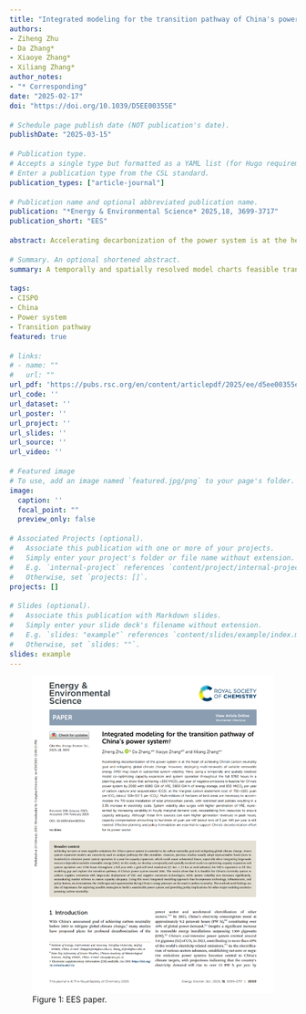 ```yaml
---
title: "Integrated modeling for the transition pathway of China's power system"
authors:
- Ziheng Zhu
- Da Zhang*
- Xiaoye Zhang*
- Xiliang Zhang*
author_notes:
- "* Corresponding"
date: "2025-02-17"
doi: "https://doi.org/10.1039/D5EE00355E"

# Schedule page publish date (NOT publication's date).
publishDate: "2025-03-15"

# Publication type.
# Accepts a single type but formatted as a YAML list (for Hugo requirements).
# Enter a publication type from the CSL standard.
publication_types: ["article-journal"]

# Publication name and optional abbreviated publication name.
publication: "*Energy & Environmental Science* 2025,18, 3699-3717"
publication_short: "EES"

abstract: Accelerating decarbonization of the power system is at the heart of achieving China's carbon neutrality goal and mitigating global climate change. However, deploying multi-terawatts of variable renewable energy (VRE) may result in substantial system volatility. Here, using a temporally and spatially resolved model co-optimizing capacity expansion and system operation throughout the full 8760 hours in a planning year, we show that achieving −550 MtCO2 per year of negative emissions is feasible for China's power system by 2060 with 6000 GW of VRE, 5800 GW h of energy storage, and 850 MtCO2 per year of carbon capture and sequestration (CCS), at the marginal carbon abatement cost of 750–1100 yuan per tCO2 (about 108–157 $ per tCO2). Multi-millions of hectares of land areas are necessary to accommodate the TW-scale installation of solar photovoltaic panels, with restricted land policies resulting in a 3.3% increase in electricity costs. System volatility also surges with higher penetration of VRE, represented by increasing variability in hourly marginal demand cost, necessitating firm resources to ensure capacity adequacy. Although these firm sources can earn higher generation revenues in peak hours, capacity compensation amounting to hundreds of yuan per kW (about tens of $ per kW) per year is still needed. Effective planning and policy formulation are essential to support China's decarbonization effort for its power sector.

# Summary. An optional shortened abstract.
summary: A temporally and spatially resolved model charts feasible transition pathways of china's power system tonegative emissions by 2060 through renewables expansion and carbon capture.

tags:
- CISPO
- China
- Power system
- Transition pathway
featured: true

# links:
# - name: ""
#   url: ""
url_pdf: 'https://pubs.rsc.org/en/content/articlepdf/2025/ee/d5ee00355e'
url_code: ''
url_dataset: ''
url_poster: ''
url_project: ''
url_slides: ''
url_source: ''
url_video: ''

# Featured image
# To use, add an image named `featured.jpg/png` to your page's folder. 
image:
  caption: ''
  focal_point: ""
  preview_only: false

# Associated Projects (optional).
#   Associate this publication with one or more of your projects.
#   Simply enter your project's folder or file name without extension.
#   E.g. `internal-project` references `content/project/internal-project/index.md`.
#   Otherwise, set `projects: []`.
projects: []

# Slides (optional).
#   Associate this publication with Markdown slides.
#   Simply enter your slide deck's filename without extension.
#   E.g. `slides: "example"` references `content/slides/example/index.md`.
#   Otherwise, set `slides: ""`.
slides: example
---
```


<figure>
  <img src="./paper.png" alt="pnas_papaer">
  <figcaption>Figure 1: EES paper.</figcaption>
</figure>
